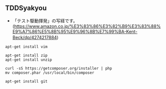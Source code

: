 ## TDDSyakyou

* 「テスト駆動揮発」の写経です。(https://www.amazon.co.jp/%E3%83%86%E3%82%B9%E3%83%88%E9%A7%86%E5%8B%95%E9%96%8B%E7%99%BA-Kent-Beck/dp/4274217884)　

```
apt-get install vim

apt-get install zip
apt-get install unzip

curl -sS https://getcomposer.org/installer | php
mv composer.phar /usr/local/bin/composer

apt-get install git
```
